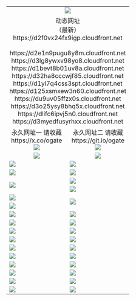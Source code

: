 ﻿<table>
  <tr></tr>
  <tr><td colspan=2 align=center><img src="https://d2f0vx24fx9igp.cloudfront.net/Up/oGate.jpg" /></td></tr>
  <tr><td colspan=2 align=center>动态网址<br/>（最新）
<br>https://d2f0vx24fx9igp.cloudfront.net
<br>
<br>https://d2e1n9pugu8y8m.cloudfront.net
<br>https://d3lg8ywxv98yo8.cloudfront.net
<br>https://d1bevt8b01uv8a.cloudfront.net
<br>https://d32ha8cccwjf85.cloudfront.net
<br>https://d1yl7q4css3spt.cloudfront.net
<br>https://d125xsmxew3n60.cloudfront.net
<br>https://du9uv05ffzx0s.cloudfront.net
<br>https://d3o25ysy8bhq5x.cloudfront.net
<br>https://dlifc6ipvj5n0.cloudfront.net
<br>https://d3myedfusyrhxx.cloudfront.net
    </td>
  </tr>
  <tr>
    <td align=center>永久网址一 请收藏<br/>https://x.co/ogate<br><img src="https://d2f0vx24fx9igp.cloudfront.net/Up/0WMGD1.png" /></td>
    <td align=center>永久网址二 请收藏<br/>https://git.io/ogate<br><img src="https://d2f0vx24fx9igp.cloudfront.net/Up/0WMGD2.png" /></td>
  </tr>
  <tr>
    <td align=center><a href="https://d2f0vx24fx9igp.cloudfront.net/?from=github"><img src="https://d2f0vx24fx9igp.cloudfront.net/Up/0WMPG.jpg" /></a></td>
    <td align=center><a href="https://d2f0vx24fx9igp.cloudfront.net/ogUP.aspx?name=0oGate.apk&from=github"><img src="https://d2f0vx24fx9igp.cloudfront.net/Up/0WMAZ.jpg" /></a></td>
  </tr>
  <tr>
    <td><a href="https://d2f0vx24fx9igp.cloudfront.net/oNote.aspx?id=oGate&from=github" target="_blank"><img src="https://d2f0vx24fx9igp.cloudfront.net/Up/0WCYY.jpg" /></a></td>
    <td><a href="https://d2f0vx24fx9igp.cloudfront.net/oNote.aspx?id=oNote&from=github" target="_blank"><img src="https://d2f0vx24fx9igp.cloudfront.net/Up/0WZTT.jpg" /></a></td>
  </tr>
  <tr>
    <td><a href="https://d2f0vx24fx9igp.cloudfront.net/ogDY.aspx?from=github" target="_blank"><img src="https://d2f0vx24fx9igp.cloudfront.net/Up/DY.jpg"/></a></td>
    <td><a href="https://d2f0vx24fx9igp.cloudfront.net/ogST.aspx?from=github" target="_blank"><img src="https://d2f0vx24fx9igp.cloudfront.net/Up/ST.jpg"/></a></td>
  </tr>
  <tr>
    <td rowspan=2><a href="https://d2f0vx24fx9igp.cloudfront.net/ogUP.aspx?name=WJ.mp4&from=github" target="_blank"><img src="https://d2f0vx24fx9igp.cloudfront.net/Up/WJ.jpg" /></a></td>
    <td><a href="https://d2f0vx24fx9igp.cloudfront.net/ogUP.aspx?name=DKC.mp4&count=17&from=github" target="_blank"><img src="https://d2f0vx24fx9igp.cloudfront.net/Up/DKC.jpg" /></a></td> 
  </tr>
  <tr>
    <td><a href="https://d2f0vx24fx9igp.cloudfront.net/ogUP.aspx?name=LRWS.mp4&count=6B:14,5A:10,5B:35,4A:14,4B:19,3A:10,3B:26,2A:16,2B:21,1A:23,1B:29&from=github" target="_blank"><img src="https://d2f0vx24fx9igp.cloudfront.net/Up/LRWS.jpg" /></a></td>
  </tr>
  <tr>
    <td><a href="https://d2f0vx24fx9igp.cloudfront.net/ogUP.aspx?name=JQR.mp4&count=2&from=github" target="_blank"><img src="https://d2f0vx24fx9igp.cloudfront.net/Up/JQR.jpg" /></a></td>   
    <td rowspan=2><a href="https://d2f0vx24fx9igp.cloudfront.net/ogUP.aspx?name=JP.mp4&count=9&from=github" target="_blank"><img src="https://d2f0vx24fx9igp.cloudfront.net/Up/JP.jpg" /></td>
  </tr>
  <tr>
    <td><a href="https://d2f0vx24fx9igp.cloudfront.net/ogUP.aspx?name=ZSJ.mp4&count=16&from=github" target="_blank"><img src="https://d2f0vx24fx9igp.cloudfront.net/Up/ZSJ.jpg" /></a></td>
  </tr>
  <tr>
    <td><a href="https://d2f0vx24fx9igp.cloudfront.net/ogUP.aspx?name=SSZJ.mp4&count=7&current=2&from=github" target="_blank"><img src="https://d2f0vx24fx9igp.cloudfront.net/Up/SSZJ.jpg" /></a></td>
    <td><a href="https://d2f0vx24fx9igp.cloudfront.net/ogUP.aspx?name=WH.mp4&from=github" target="_blank"><img src="https://d2f0vx24fx9igp.cloudfront.net/Up/WH.jpg" /></a></td>
  </tr>
  <tr>
    <td><a href="https://d2f0vx24fx9igp.cloudfront.net/ogUP.aspx?name=DWHM.mp4&from=github" target="_blank"><img src="https://d2f0vx24fx9igp.cloudfront.net/Up/DWHM.jpg" /></a></td>
    <td><a href="https://d2f0vx24fx9igp.cloudfront.net/ogUP.aspx?name=XTFY.mp4&count=24&from=github" target="_blank"><img src="https://d2f0vx24fx9igp.cloudfront.net/Up/XTFY.jpg" /></a></td>
  </tr>
  <tr>
    <td><a href="https://d2f0vx24fx9igp.cloudfront.net/ogUP.aspx?name=4SQQ.mp4&count=06:10&current=06:10&from=github" target="_blank"><img src="https://d2f0vx24fx9igp.cloudfront.net/Up/4SQQ0.jpg" /></a></td>
    <td><a href="https://d2f0vx24fx9igp.cloudfront.net/ogUP.aspx?name=4SHQ.mp4&count=06:10&current=06:10&from=github" target="_blank"><img src="https://d2f0vx24fx9igp.cloudfront.net/Up/4SHQ0.jpg" /></a></td>
  </tr>
  <tr>
    <td><a href="https://d2f0vx24fx9igp.cloudfront.net/ogUP.aspx?name=4SZG.mp4&count=06:9&current=06:9&from=github" target="_blank"><img src="https://d2f0vx24fx9igp.cloudfront.net/Up/4SZG0.jpg" /></a></td>
    <td><a href="https://d2f0vx24fx9igp.cloudfront.net/ogUP.aspx?name=4SDJ.mp4&count=06:14&current=06:13&from=github" target="_blank"><img src="https://d2f0vx24fx9igp.cloudfront.net/Up/4SDJ0.jpg" /></a></td>
  </tr>
  <tr>
    <td><a href="https://d2f0vx24fx9igp.cloudfront.net/onUP.aspx?name=https://x.co/dtw99&from=github" target="_blank"><img src="https://d2f0vx24fx9igp.cloudfront.net/Up/0DTW.jpg"/></a></td>
    <td><a href="https://d2f0vx24fx9igp.cloudfront.net/onUP.aspx?name=https://d2tyo2h9ydw5hf.cloudfront.net/acenter/&from=github" target="_blank"><img src="https://d2f0vx24fx9igp.cloudfront.net/Up/0TDW.jpg" /></a></td>
  </tr>
  <tr>
    <td><a href="https://d2f0vx24fx9igp.cloudfront.net/onUP.aspx?name=https://d3qz7yth5i2rae.cloudfront.net/gb/nsc413.htm&from=github" target="_blank"><img src="https://d2f0vx24fx9igp.cloudfront.net/Up/0DJY.jpg" /></a></td>
    <td><a href="https://d2f0vx24fx9igp.cloudfront.net/onUP.aspx?name=https://dgyo0jey7vwa5.cloudfront.net/xtr/gb/prog204.html&from=github" target="_blank"><img src="https://d2f0vx24fx9igp.cloudfront.net/Up/0XTR.jpg" /></a></td>
  </tr>
  <tr>
    <td><a href="https://d2f0vx24fx9igp.cloudfront.net/onUP.aspx?name=https://d7203y8eitivv.cloudfront.net&from=github" target="_blank"><img src="https://d2f0vx24fx9igp.cloudfront.net/Up/0MHW.jpg" /></a></td>
    <td><a href="https://d2f0vx24fx9igp.cloudfront.net/onUP.aspx?name=https://d38z1xzg5vtneh.cloudfront.net&from=github" target="_blank"><img src="https://d2f0vx24fx9igp.cloudfront.net/Up/0ZJW.jpg" /></a></td>
  </tr>
  <tr>
    <td><a href="https://d2f0vx24fx9igp.cloudfront.net/ogUP.aspx?name=FG.zip&from=github" target="_blank"><img src="https://d2f0vx24fx9igp.cloudfront.net/Up/FG.jpg" /></a></td>
    <td><a href="https://d2f0vx24fx9igp.cloudfront.net/ogUP.aspx?name=FGA.apk&from=github" target="_blank"><img src="https://d2f0vx24fx9igp.cloudfront.net/Up/FGA.jpg" /></a></td>
  </tr>
  <tr>
    <td><a href="https://d2f0vx24fx9igp.cloudfront.net/ogUP.aspx?name=U.zip&from=github" target="_blank"><img src="https://d2f0vx24fx9igp.cloudfront.net/Up/U.jpg" /></a></td>
    <td><a href="https://d2f0vx24fx9igp.cloudfront.net/ogUP.aspx?name=UA.apk&from=github" target="_blank"><img src="https://d2f0vx24fx9igp.cloudfront.net/Up/UA.jpg" /></a></td>
  </tr>
  <tr>
    <td><a href="https://d2f0vx24fx9igp.cloudfront.net/ogUP.aspx?name=0iPPOTV.zip&from=github" target="_blank"><img src="https://d2f0vx24fx9igp.cloudfront.net/Up/0iPPOTV.jpg" /></a></td>
    <td><a href="https://d2f0vx24fx9igp.cloudfront.net/ogUP.aspx?name=0iNTD.apk&from=github" target="_blank"><img src="https://d2f0vx24fx9igp.cloudfront.net/Up/0iNTD.jpg" /></a></td>
  </tr>
</table>
